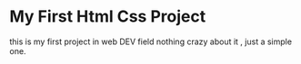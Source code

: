 # My First Html Css Project
this is my first project in web DEV field nothing crazy about it , just a simple one.
